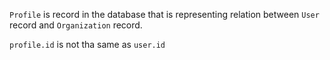 `Profile` is record in the database that is representing relation between `User` record and `Organization` record.

`profile.id` is not tha same as `user.id`
